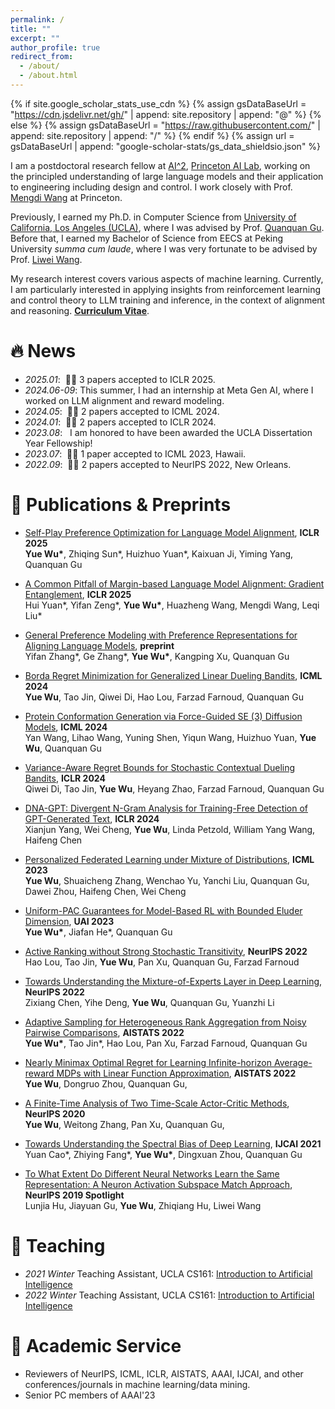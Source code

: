 ```yaml
---
permalink: /
title: ""
excerpt: ""
author_profile: true
redirect_from: 
  - /about/
  - /about.html
---
```

{% if site.google_scholar_stats_use_cdn %}
{% assign gsDataBaseUrl = "https://cdn.jsdelivr.net/gh/" | append: site.repository | append: "@" %}
{% else %}
{% assign gsDataBaseUrl = "https://raw.githubusercontent.com/" | append: site.repository | append: "/" %}
{% endif %}
{% assign url = gsDataBaseUrl | append: "google-scholar-stats/gs_data_shieldsio.json" %}

<span class='anchor' id='about-me'></span>

I am a postdoctoral research fellow at [AI^2](https://invent.ai.princeton.edu/about), [Princeton AI Lab](https://ai.princeton.edu/ai-lab), working on the principled understanding of large language models and their application to engineering including design and control. I work closely with Prof. [Mengdi Wang](https://ece.princeton.edu/people/mengdi-wang) at Princeton.  

Previously, I earned my Ph.D. in Computer Science from [University of California, Los Angeles (UCLA)](https://www.ucla.edu/), where I was advised by Prof. [Quanquan Gu](http://web.cs.ucla.edu/~qgu/index.html). Before that, I earned my Bachelor of Science from EECS at Peking University *summa cum laude*, where I was very fortunate to be advised by Prof. [Liwei Wang](http://www.liweiwang-pku.com).

My research interest covers various aspects of machine learning. Currently, I am particularly interested in applying insights from reinforcement learning and control theory to LLM training and inference, in the context of alignment and reasoning. [**Curriculum Vitae**](https://raw.githubusercontent.com/MeckyWu/MeckyWu.github.io/main/pdf/CV_Yue_Wu.pdf).

# 🔥 News

- *2025.01*: &nbsp;🎉🎉 3 papers accepted to ICLR 2025. 
- *2024.06-09*: This summer, I had an internship at Meta Gen AI, where I worked on LLM alignment and reward modeling. 
- *2024.05*: &nbsp;🎉🎉 2 papers accepted to ICML 2024. 
- *2024.01*: &nbsp;🎉🎉 2 papers accepted to ICLR 2024. 
- *2023.08*: &nbsp; I am honored to have been awarded the UCLA Dissertation Year Fellowship! 
- *2023.07*: &nbsp;🎉🎉 1 paper accepted to ICML 2023, Hawaii. 
- *2022.09*: &nbsp;🎉🎉 2 papers accepted to NeurIPS 2022, New Orleans. 

# 📝 Publications & Preprints


- [Self-Play Preference Optimization for Language Model Alignment](https://arxiv.org/abs/2405.00675), **ICLR 2025**  
**Yue Wu\***, Zhiqing Sun\*, Huizhuo Yuan\*, Kaixuan Ji, Yiming Yang, Quanquan Gu

- [A Common Pitfall of Margin-based Language Model Alignment: Gradient Entanglement](https://arxiv.org/abs/2410.13828), **ICLR 2025**  
Hui Yuan\*, Yifan Zeng\*, **Yue Wu\***, Huazheng Wang, Mengdi Wang, Leqi Liu\*

- [General Preference Modeling with Preference Representations for Aligning Language Models](https://arxiv.org/abs/2410.02197), **preprint**  
Yifan Zhang\*, Ge Zhang\*, **Yue Wu\***, Kangping Xu, Quanquan Gu

- [Borda Regret Minimization for Generalized Linear Dueling Bandits](https://arxiv.org/pdf/2303.08816), **ICML 2024**  
**Yue Wu**, Tao Jin, Qiwei Di, Hao Lou, Farzad Farnoud, Quanquan Gu

- [Protein Conformation Generation via Force-Guided SE (3) Diffusion Models](https://arxiv.org/pdf/2403.14088), **ICML 2024**  
Yan Wang, Lihao Wang, Yuning Shen, Yiqun Wang, Huizhuo Yuan, **Yue Wu**, Quanquan Gu

- [Variance-Aware Regret Bounds for Stochastic Contextual Dueling Bandits](https://arxiv.org/pdf/2310.00968), **ICLR 2024**  
Qiwei Di, Tao Jin, **Yue Wu**, Heyang Zhao, Farzad Farnoud, Quanquan Gu

- [DNA-GPT: Divergent N-Gram Analysis for Training-Free Detection of GPT-Generated Text](https://arxiv.org/pdf/2305.17359), **ICLR 2024**  
Xianjun Yang, Wei Cheng, **Yue Wu**, Linda Petzold, William Yang Wang, Haifeng Chen

- [Personalized Federated Learning under Mixture of Distributions](https://arxiv.org/pdf/2305.01068), **ICML 2023**  
**Yue Wu**, Shuaicheng Zhang, Wenchao Yu, Yanchi Liu, Quanquan Gu, Dawei Zhou, Haifeng Chen, Wei Cheng

- [Uniform-PAC Guarantees for Model-Based RL with Bounded Eluder Dimension](https://proceedings.mlr.press/v216/wu23b/wu23b.pdf), **UAI 2023**  
**Yue Wu\***, Jiafan He\*, Quanquan Gu

- [Active Ranking without Strong Stochastic Transitivity](https://proceedings.neurips.cc/paper_files/paper/2022/file/020e313d40a7c060ed07a10cef287750-Paper-Conference.pdf),  **NeurIPS 2022**  
Hao Lou, Tao Jin, **Yue Wu**, Pan Xu, Quanquan Gu, Farzad Farnoud 

- [Towards Understanding the Mixture-of-Experts Layer in Deep Learning](https://arxiv.org/pdf/2208.02813), **NeurIPS 2022**  
Zixiang Chen, Yihe Deng, **Yue Wu**, Quanquan Gu, Yuanzhi Li

- [Adaptive Sampling for Heterogeneous Rank Aggregation from Noisy Pairwise Comparisons](https://proceedings.mlr.press/v151/wu22f/wu22f.pdf), **AISTATS 2022**  
**Yue Wu\***, Tao Jin\*, Hao Lou, Pan Xu, Farzad Farnoud, Quanquan Gu

- [Nearly Minimax Optimal Regret for Learning Infinite-horizon Average-reward MDPs with Linear Function Approximation](https://proceedings.mlr.press/v151/wu22a/wu22a.pdf), **AISTATS 2022**  
**Yue Wu**, Dongruo Zhou, Quanquan Gu, 

- [A Finite-Time Analysis of Two Time-Scale Actor-Critic Methods](https://proceedings.neurips.cc/paper/2020/file/cc9b3c69b56df284846bf2432f1cba90-Paper.pdf),  **NeurIPS 2020**  
**Yue Wu**, Weitong Zhang, Pan Xu, Quanquan Gu, 

- [Towards Understanding the Spectral Bias of Deep Learning](https://arxiv.org/pdf/1912.01198), **IJCAI 2021**  
Yuan Cao\*, Zhiying Fang\*, **Yue Wu\***, Dingxuan Zhou, Quanquan Gu

- [To What Extent Do Different Neural Networks Learn the Same Representation: A Neuron Activation Subspace Match Approach](https://proceedings.neurips.cc/paper/2018/file/5fc34ed307aac159a30d81181c99847e-Paper.pdf), **NeurIPS 2019 Spotlight**  
Lunjia Hu, Jiayuan Gu, **Yue Wu**, Zhiqiang Hu, Liwei Wang

# 📖 Teaching
- *2021 Winter* Teaching Assistant, UCLA CS161: [Introduction to Artificial Intelligence](https://uclaml.github.io/CS161-Winter2021/)
- *2022 Winter* Teaching Assistant, UCLA CS161: [Introduction to Artificial Intelligence](https://uclaml.github.io/CS161-Winter2022/)

# 💬 Academic Service
- Reviewers of NeurIPS, ICML, ICLR, AISTATS, AAAI, IJCAI, and other conferences/journals in machine learning/data mining.
- Senior PC members of AAAI'23
